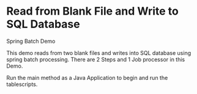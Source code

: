 # Read from Blank File and Write to SQL Database

Spring Batch Demo 

This demo reads from two blank files and writes into SQL database using spring batch processing.
There are 2 Steps and 1 Job processor in this Demo.

Run the main method as a Java Application to begin and run the tablescripts.
